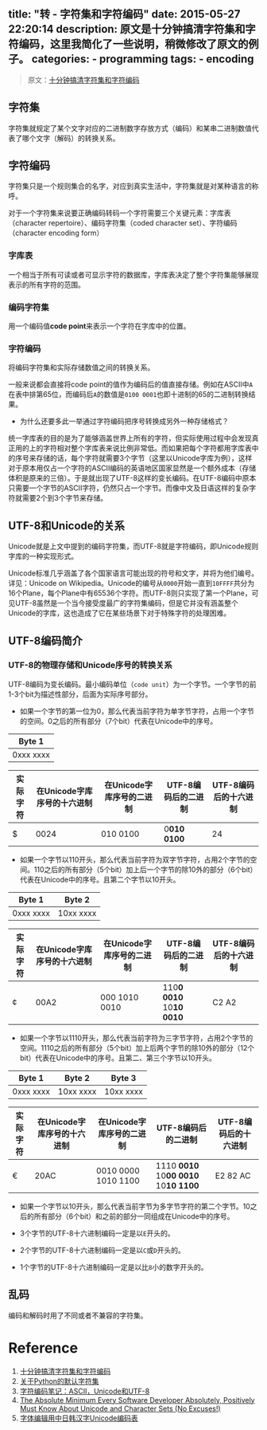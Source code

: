 title: "转 - 字符集和字符编码"
date: 2015-05-27 22:20:14
description: 原文是十分钟搞清字符集和字符编码，这里我简化了一些说明，稍微修改了原文的例子。
categories:
    - programming
tags:
    - encoding
---

<blockquote class="blockquote-center">

原文：[十分钟搞清字符集和字符编码](http://cenalulu.github.io/linux/character-encoding/)

</blockquote>

## 字符集

字符集就规定了某个文字对应的二进制数字存放方式（编码）和某串二进制数值代表了哪个文字（解码）的转换关系。

## 字符编码

字符集只是一个规则集合的名字，对应到真实生活中，字符集就是对某种语言的称呼。

对于一个字符集来说要正确编码转码一个字符需要三个关键元素：字库表（character repertoire）、编码字符集（coded character set）、字符编码（character encoding form）

### 字库表

一个相当于所有可读或者可显示字符的数据库，字库表决定了整个字符集能够展现表示的所有字符的范围。

### 编码字符集

用一个编码值**code point**来表示一个字符在字库中的位置。

### 字符编码

将编码字符集和实际存储数值之间的转换关系。

一般来说都会直接将code point的值作为编码后的值直接存储。例如在ASCII中`A`在表中排第65位，而编码后`A`的数值是`0100 0001`也即十进制的65的二进制转换结果。

* 为什么还要多此一举通过字符编码把序号转换成另外一种存储格式？

统一字库表的目的是为了能够涵盖世界上所有的字符，但实际使用过程中会发现真正用的上的字符相对整个字库表来说比例非常低。而如果把每个字符都用字库表中的序号来存储的话，每个字符就需要3个字节（这里以Unicode字库为例），这样对于原本用仅占一个字符的ASCII编码的英语地区国家显然是一个额外成本（存储体积是原来的三倍）。于是就出现了UTF-8这样的变长编码。在UTF-8编码中原本只需要一个字节的ASCII字符，仍然只占一个字节。而像中文及日语这样的复杂字符就需要2个到3个字节来存储。

## UTF-8和Unicode的关系

Unicode就是上文中提到的编码字符集，而UTF-8就是字符编码，即Unicode规则字库的一种实现形式。

Unicode标准几乎涵盖了各个国家语言可能出现的符号和文字，并将为他们编号。详见：Unicode on Wikipedia。Unicode的编号从`0000`开始一直到`10FFFF`共分为16个Plane，每个Plane中有65536个字符。而UTF-8则只实现了第一个Plane，可见UTF-8虽然是一个当今接受度最广的字符集编码，但是它并没有涵盖整个Unicode的字库，这也造成了它在某些场景下对于特殊字符的处理困难。

## UTF-8编码简介

### UTF-8的物理存储和Unicode序号的转换关系

UTF-8编码为变长编码。最小编码单位（`code unit`）为一个字节。一个字节的前1-3个bit为描述性部分，后面为实际序号部分。

* 如果一个字节的第一位为0，那么代表当前字符为单字节字符，占用一个字节的空间。0之后的所有部分（7个bit）代表在Unicode中的序号。

|Byte 1|
|-|
|0xxx xxxx|

|实际字符|在Unicode字库序号的十六进制|在Unicode字库序号的二进制|UTF-8编码后的二进制|UTF-8编码后的十六进制|
|-|-|-|-|-|
|$|0024|010 0100|0**010 0100**|24|

* 如果一个字节以110开头，那么代表当前字符为双字节字符，占用2个字节的空间。110之后的所有部分（5个bit）加上后一个字节的除10外的部分（6个bit）代表在Unicode中的序号。且第二个字节以10开头。

|Byte 1|Byte 2|
|-|-|
|0xxx xxxx|10xx xxxx|

|实际字符|在Unicode字库序号的十六进制|在Unicode字库序号的二进制|UTF-8编码后的二进制|UTF-8编码后的十六进制|
|-|-|-|-|-|
|¢|00A2|000 1010 0010|110**0 0010** 10**10 0010**|C2 A2|

* 如果一个字节以1110开头，那么代表当前字符为三字节字符，占用2个字节的空间。1110之后的所有部分（5个bit）加上后两个字节的除10外的部分（12个bit）代表在Unicode中的序号。且第二、第三个字节以10开头。

|Byte 1|Byte 2|Byte 3|
|-|-|-|
|0xxx xxxx|10xx xxxx|10xx xxxx|

|实际字符|在Unicode字库序号的十六进制|在Unicode字库序号的二进制|UTF-8编码后的二进制|UTF-8编码后的十六进制|
|-|-|-|-|-|
|€|20AC|0010 0000 1010 1100|1110 **0010** 10**00 0010** 10**10 1100**|E2 82 AC|

* 如果一个字节以10开头，那么代表当前字节为多字节字符的第二个字节。10之后的所有部分（6个bit）和之前的部分一同组成在Unicode中的序号。

* 3个字节的UTF-8十六进制编码一定是以`E`开头的。
* 2个字节的UTF-8十六进制编码一定是以`C`或`D`开头的。
* 1个字节的UTF-8十六进制编码一定是以比`8`小的数字开头的。

## 乱码

编码和解码时用了不同或者不兼容的字符集。

# Reference

1. [十分钟搞清字符集和字符编码](http://cenalulu.github.io/linux/character-encoding/)
2. [关于Python的默认字符集](http://cenalulu.github.io/python/python-encoding/)
3. [字符编码笔记：ASCII，Unicode和UTF-8](http://www.ruanyifeng.com/blog/2007/10/ascii_unicode_and_utf-8.html)
4. [The Absolute Minimum Every Software Developer Absolutely, Positively Must Know About Unicode and Character Sets (No Excuses!)](http://www.joelonsoftware.com/articles/Unicode.html)
5. [字体编辑用中日韩汉字Unicode编码表](http://www.chi2ko.com/tool/CJK.htm)
